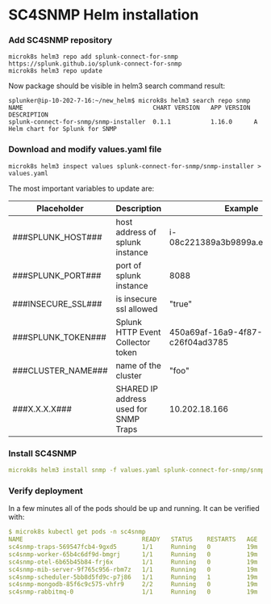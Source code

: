 # SC4SNMP Helm installation

### Add SC4SNMP repository
```
microk8s helm3 repo add splunk-connect-for-snmp https://splunk.github.io/splunk-connect-for-snmp
microk8s helm3 repo update
```
Now package should be visible in helm3 search command result:
```
splunker@ip-10-202-7-16:~/new_helm$ microk8s helm3 search repo snmp
NAME                                  	CHART VERSION	APP VERSION	DESCRIPTION                     
splunk-connect-for-snmp/snmp-installer	0.1.1        	1.16.0     	A Helm chart for Splunk for SNMP
```

### Download and modify values.yaml file
```
microk8s helm3 inspect values splunk-connect-for-snmp/snmp-installer > values.yaml
```
The most important variables to update are:

| Placeholder   | Description  | Example  | 
|---|---|---|
| ###SPLUNK_HOST###  | host address of splunk instance   | i-08c221389a3b9899a.ec2.splunkit.io  | 
| ###SPLUNK_PORT### | port of splunk instance | 8088 |
| ###INSECURE_SSL### | is insecure ssl allowed | "true" |
| ###SPLUNK_TOKEN### | Splunk HTTP Event Collector token  | 450a69af-16a9-4f87-9628-c26f04ad3785  |
| ###CLUSTER_NAME### | name of the cluster | "foo" |
| ###X.X.X.X###  | SHARED IP address used for SNMP Traps   | 10.202.18.166  |

### Install SC4SNMP
```yaml
microk8s helm3 install snmp -f values.yaml splunk-connect-for-snmp/snmp-installer --namespace=sc4snmp --create-namespace
```

### Verify deployment
In a few minutes all of the pods should be up and running. It can be verified with:
```yaml
$ microk8s kubectl get pods -n sc4snmp
NAME                                 READY   STATUS    RESTARTS   AGE
sc4snmp-traps-569547fcb4-9gxd5       1/1     Running   0          19m
sc4snmp-worker-65b4c6df9d-bmgrj      1/1     Running   0          19m
sc4snmp-otel-6b65b45b84-frj6x        1/1     Running   0          19m
sc4snmp-mib-server-9f765c956-rbm7z   1/1     Running   0          19m
sc4snmp-scheduler-5bb8d5fd9c-p7j86   1/1     Running   1          19m
sc4snmp-mongodb-85f6c9c575-vhfr9     2/2     Running   0          19m
sc4snmp-rabbitmq-0                   1/1     Running   0          19m
```

